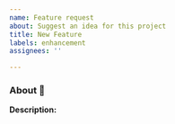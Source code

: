 ```yaml
---
name: Feature request
about: Suggest an idea for this project
title: New Feature
labels: enhancement
assignees: ''

---
```


### About 📝
**Description:**
